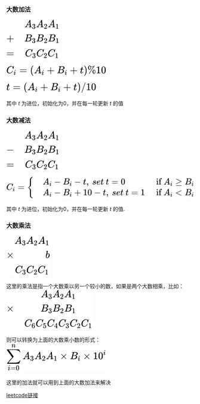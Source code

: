 ### 大数加法
![add.svg](add.svg)

![add_carry.svg](add_carry.svg)

![update_t.svg](update_t.svg)

其中 $t$ 为进位，初始化为0，并在每一轮更新 $t$ 的值

### 大数减法
![subtract.svg](subtract.svg)

![subtract_carry.svg](subtract_carry.svg)

其中 $t$ 为进位，初始化为0，并在每一轮更新 $t$ 的值.

### 大数乘法
![mul.svg](mul.svg)

这里的乘法是指一个大数乘以另一个较小的数，如果是两个大数相乘，比如：
![mul_two.svg](mul_two.svg)

则可以转换为上面的大数乘小数的形式：
![mul_add.svg](mul_add.svg)

这里的加法就可以用到上面的大数加法来解决

[leetcode链接](https://leetcode.cn/problems/multiply-strings/description/)